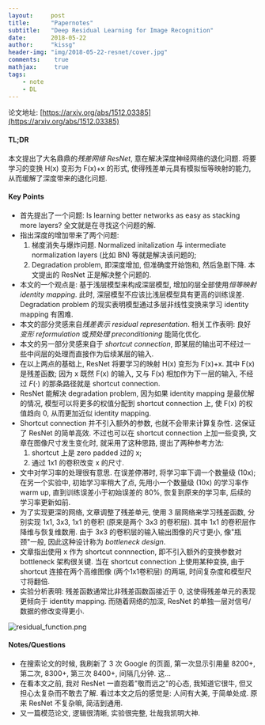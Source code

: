 ```yaml
---
layout:	    post
title:      "Papernotes"
subtitle:   "Deep Residual Learning for Image Recognition"
date:       2018-05-22
author:     "kissg"
header-img: "img/2018-05-22-resnet/cover.jpg"
comments:    true
mathjax:     true
tags:
    - note
    - DL
---
```


论文地址: [https://arxiv.org/abs/1512.03385](https://arxiv.org/abs/1512.03385)

#### TL;DR

本文提出了大名鼎鼎的*残差网络 ResNet*, 意在解决深度神经网络的退化问题. 将要学习的变换 H(x) 变形为 F(x)+x 的形式, 使得残差单元具有模拟恒等映射的能力, 从而缓解了深度带来的退化问题.

#### Key Points

* 首先提出了一个问题: Is learning better networks as easy as stacking more layers? 全文就是在寻找这个问题的解.
* 指出深度的增加带来了两个问题:
    1. 梯度消失与爆炸问题. Normalized initalization 与 intermediate normalization layers (比如 BN) 等就是解决该问题的;
    2. Degradation problem, 即深度增加, 但准确度开始饱和, 然后急剧下降. 本文提出的 ResNet 正是解决整个问题的.
* 本文的一个观点是: 基于浅层模型来构成深层模型, 增加的层全部使用*恒等映射 identity mapping*. 此时, 深层模型不应该比浅层模型具有更高的训练误差. Degradation problem 的现实表明模型通过多层非线性变换来学习 identity mapping 有困难.
* 本文的部分灵感来自*残差表示 residual representation*. 相关工作表明: 良好*变形 reformulation* 或*预处理 preconditioning* 能简化优化.
* 本文的另一部分灵感来自于 *shortcut connection*, 即某层的输出可不经过一些中间层的处理而直接作为后续某层的输入.
* 在以上两点的基础上, ResNet 将要学习的映射 H(x) 变形为 F(x)+x. 其中 F(x) 是残差函数; 因为 x 既然 F(x) 的输入, 又与 F(x) 相加作为下一层的输入, 不经过 $F(\cdot)$ 的那条路径就是 shortcut connection.
* ResNet 能解决 degradation problem, 因为如果 identity mapping 是最优解的情况, 模型可以将更多的权值分配到 shortcut connection 上, 使 F(x) 的权值趋向 0, 从而更加近似 identity mapping.
* Shortcut connection 并不引入额外的参数, 也就不会带来计算复杂性. 这保证了 ResNet 的简单高效. 不过也可以在 shortcut connection 上加一些变换, 文章在图像尺寸发生变化时, 就采用了这种思路, 提出了两种参考方法:
    1. shortcut 上是 zero padded 过的 x;
    2. 通过 1x1 的卷积改变 x 的尺寸.
* 文中对学习率的处理很有意思. 在误差停滞时, 将学习率下调一个数量级 (10x); 在另一个实验中, 初始学习率稍大了点, 先用小一个数量级 (10x) 的学习率作 warm up, 直到训练误差小于初始误差的 80%, 恢复到原来的学习率, 后续的学习率更新如前.
* 为了实现更深的网络, 文章调整了残差单元, 使用 3 层网络来学习残差函数, 分别实现 1x1, 3x3, 1x1 的卷积 (原来是两个 3x3 的卷积层). 其中 1x1 的卷积层作降维与恢复维数用. 由于 3x3 的卷积层的输入输出图像的尺寸更小, 像"瓶颈"一般, 因此这种设计称为 *bottleneck design*.
* 文章指出使用 x 作为 shortcut connnection, 即不引入额外的变换参数对 bottleneck 架构很关键. 当在 shortcut connection 上使用某种变换, 由于 shortcut 连接在两个高维图像 (两个1x1卷积层) 的两端, 时间复杂度和模型尺寸将翻倍.
* 实验分析表明: 残差函数通常比非残差函数函接近于 0, 这使得残差单元的表现更倾向于 identity mapping. 而随着网络的加深, ResNet 的单独一层对信号/数据的修改变得更小.

![residual_function.png](/img/2018-05-20-resnet/residual_function.png)

#### Notes/Questions

* 在搜索论文的时候, 我刷新了 3 次 Google 的页面, 第一次显示引用量 8200+, 第二次, 8300+, 第三次 8400+, 间隔几分钟. 这...
* 在看本文之前, 我对 ResNet 一直抱着"敬而远之"的心态, 我知道它很牛, 但又担心太复杂而不敢去了解. 看过本文之后的感觉是: 人间有大美, 于简单处成. 原来 ResNet 不复杂嘛, 简洁到通用.
* 又一篇模范论文, 逻辑很清晰, 实验很完整, 壮哉我凯明大神.
